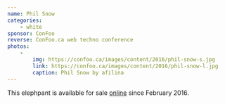 ```yaml
---
name: Phil Snow
categories:
    - white
sponsor: ConFoo
reverse: ConFoo.ca web techno conference
photos:
    -
        img: https://confoo.ca/images/content/2016/phil-snow-s.jpg
        link: https://confoo.ca/images/content/2016/phil-snow-l.jpg
        caption: Phil Snow by afilina
---
```

This elephpant is available for sale [online](https://shop.confoo.ca/) since February 2016.
